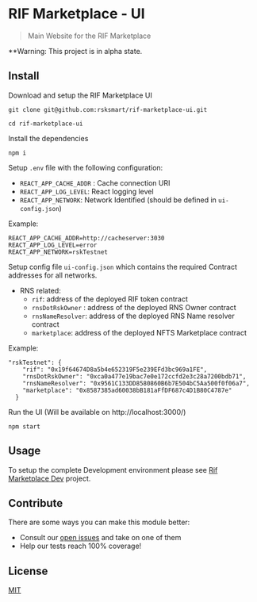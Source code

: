 # RIF Marketplace - UI

> Main Website for the RIF Marketplace

\*\*Warning: This project is in alpha state.

## Install

Download and setup the RIF Marketplace UI
```
git clone git@github.com:rsksmart/rif-marketplace-ui.git

cd rif-marketplace-ui
```

Install the dependencies

```
npm i
```

Setup `.env` file with the following configuration:

 - `REACT_APP_CACHE_ADDR` : Cache connection URI
 - `REACT_APP_LOG_LEVEL`: React logging level
 - `REACT_APP_NETWORK`: Network Identified (should be defined in `ui-config.json`) 
 
Example:

```
REACT_APP_CACHE_ADDR=http://cacheserver:3030   
REACT_APP_LOG_LEVEL=error
REACT_APP_NETWORK=rskTestnet
```

Setup config file `ui-config.json` which contains the required Contract addresses for all networks. 

- RNS related:
    -  `rif`: address of the deployed RIF token contract
    - `rnsDotRskOwner` : address of the deployed RNS Owner contract 
    - `rnsNameResolver`: address of the deployed RNS Name resolver contract
    - `marketplace`: address of the deployed NFTS Marketplace contract

Example:

```
"rskTestnet": {
    "rif": "0x19f64674D8a5b4e652319F5e239EFd3bc969a1FE",
    "rnsDotRskOwner": "0xca0a477e19bac7e0e172ccfd2e3c28a7200bdb71",
    "rnsNameResolver": "0x9561C133DD8580860B6b7E504bC5Aa500f0f06a7",
    "marketplace": "0x8587385ad60038bB181aFfDF687c4D1B80C4787e"
  }
```

Run the UI (Will be available on http://localhost:3000/)
```
npm start
```


## Usage

To setup the complete Development environment please see [Rif Marketplace Dev](https://github.com/rsksmart/rif-marketplace-dev#local-development-environment-for-rif-marketplace-services) project.


## Contribute

There are some ways you can make this module better:

- Consult our [open issues](https://github.com/rsksmart/rif-marketplace-ui/issues) and take on one of them
- Help our tests reach 100% coverage!

## License

[MIT](./LICENSE)
